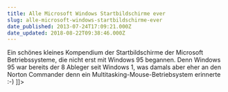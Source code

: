 ```yaml
---
title: Alle Microsoft Windows Startbildschirme ever
slug: alle-microsoft-windows-startbildschirme-ever
date_published: 2013-07-24T17:09:21.000Z
date_updated: 2018-08-22T09:38:46.000Z
---
```


Ein schönes kleines Kompendium der Startbildschirme der Microsoft Betriebssysteme, die nicht erst mit Windows 95 begannen. Denn Windows 95 war bereits der 8 Ableger seit Windows 1, was damals aber eher an den Norton Commander denn ein Multitasking-Mouse-Betriebsystem erinnerte :-)
]]>

